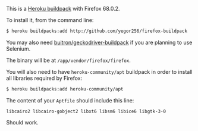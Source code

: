 This is a [Heroku buildpack](http://devcenter.heroku.com/articles/buildpacks)
with Firefox 68.0.2.

To install it, from the command line:

```bash
$ heroku buildpacks:add http://github.com/yegor256/firefox-buildpack
```

You may also need [buitron/geckodriver-buildpack](http://github.com/buitron/geckodriver-buildpack)
if you are planning to use Selenium.

The binary will be at `/app/vendor/firefox/firefox`.

You will also need to have `heroku-community/apt` buildpack in order
to install all libraries required by Firefox:

```bash
$ heroku buildpacks:add heroku-community/apt
```

The content of your `Aptfile` should include this line:

```
libcairo2 libcairo-gobject2 libxt6 libsm6 libice6 libgtk-3-0
```

Should work.
